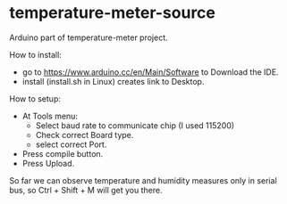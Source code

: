 # temperature-meter-source
Arduino part of temperature-meter project.

How to install:

- go to https://www.arduino.cc/en/Main/Software to Download the IDE.
- install (install.sh in Linux) creates link to Desktop.

How to setup:
- At Tools menu:
  - Select baud rate to communicate chip (I used 115200)
  - Check correct Board type.
  - select correct Port.
- Press compile button.
- Press Upload.

So far we can observe temperature and humidity measures only in serial bus, so Ctrl + Shift + M will get you there.

